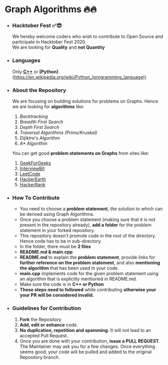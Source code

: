 # Graph Algorithms 🔥🔥

- ### Hacktober Fest ✅😎
    We hereby welcome coders who wish to contribute to Open Source and participate in  Hacktober Fest 2020.  
    We are looking for <b>Quality</b> and <b>not Quantity</b> 

- ### Languages
    Only **[C++](https://en.wikipedia.org/wiki/C%2B%2B)** or **[Python]**(https://en.wikipedia.org/wiki/Python_(programming_language))
    
- ### About the Repository  
    We are focusing on building solutions for problems on Graphs. Hence we are looking for **algorithms** like: 
    
     1. _Backtracking_  
     2. _Breadth First Search_  
     3. _Depth First Search_  
     4. _Traversal Algorithms (Prims/Kruskal)_  
     5. _Dijiktra's Algorithm_  
     6. _A* Algorithm_
     
    You can get good **problem statements on Graphs** from sites like:  
    
     1. <a href = "https://www.geeksforgeeks.org/">GeekForGeeks</a>  
     2. <a href = "https://www.interviewbit.com/">InterviewBit</a>  
     3. <a href = "https://leetcode.com/">LeetCode</a>  
     4. <a href = "https://www.hackerearth.com/challenges/">HackerEarth</a>  
     5. <a href = "https://www.hackerrank.com/">HackerRank</a>  

- ### How To Contribute  
    - You need to choose a **problem statement**, the solution to which can be derived using Graph Algorithms.
    - Once you choose a problem statement (making sure that it is not present in the repository already), **add a folder** for the problem statement in your forked repository.
    - This repository doesn't promote code in the root of the directory. Hence code has to be in sub-directory.
    - In the folder, there must be **2 files**
    - **README.md & main.cpp**
    - **README.md** to explain the **problem statement**, provide links for **further reference on the problem statement**, and also **mentioning the algorithm** that has been used in your code.
    - **main.cpp** implements code for the given problem statement using an algorithm that is explicitly mentioned in README.md.
    - Make sure the code is in **C++ or Python**
    - **These steps need to followed** while contributing **otherwise your your PR will be considered invalid.**

- ### Guidelines for Contribution
    1. **Fork** the Repository
    2. **Add, edit or enhance** code.
    3. **No duplication, repetition and spamming**. It will not lead to an accepted Pull Request.
    6. Once you are done with your contribution, **issue a PULL REQUEST**. The Maintainer may ask you for a few changes. Once everything seems good, your code will be pulled and added to the original Repository branch.
